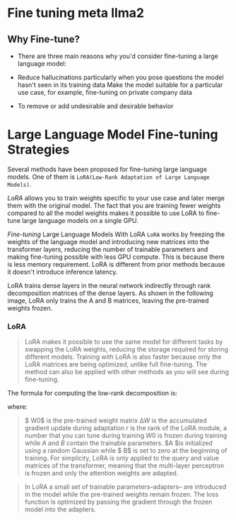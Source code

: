 # Fine tuning meta llma2
## Why Fine-tune?
* There are three main reasons why you'd consider fine-tuning a large language model:

* Reduce hallucinations particularly when you pose questions the model hasn't seen in its training data
Make the model suitable for a particular use case, for example, fine-tuning on private company data
* To remove or add undesirable and desirable behavior
 # Large Language Model Fine-tuning Strategies
Several methods have been proposed for fine-tuning large language models. One of them is `LoRA(Low-Rank Adaptation of Large Language Models)`.

_LoRA_ allows you to train weights specific to your use case and later merge them with the original model. The fact that you are training fewer weights compared to all the model weights makes it possible to use LoRA to fine-tune large language models on a single GPU.

_Fine-tuning_ Large Language Models With LoRA
`LoRA` works by freezing the weights of the language model and introducing new matrices into the transformer layers, reducing the number of trainable parameters and making fine-tuning possible with less GPU compute. This is because there is less memory requirement. LoRA is different from prior methods because it doesn't introduce inference latency.

LoRA trains dense layers in the neural network indirectly through rank decomposition matrices of the dense layers. As shown in the following image, LoRA only trains the A and B matrices, leaving the pre-trained weights frozen.


### LoRA
> LoRA makes it possible to use the same model for different tasks by swapping the LoRA weights, reducing the storage required for storing different models. Training with LoRA is also faster because only the LoRA matrices are being optimized, unlike full fine-tuning. The method can also be applied with other methods as you will see during fine-tuning.

The formula for computing the low-rank decomposition is:


where:
> $ W0$ is the pre-trained weight matrix
 $∆W$ is the accumulated gradient update during adaptation
 $r$ is the rank of the LoRA module, a number that you can tune during training
$W0$ is frozen during training while $A$ and $B$ contain the trainable parameters. $A $is initialized using a random Gaussian while $ B$ is set to zero at the beginning of training. For simplicity, LoRA is only applied to the query and value matrices of the transformer, meaning that the multi-layer perceptron is frozen and only the attention weights are adapted.

> In LoRA a small set of trainable parameters–adapters– are introduced in the model while the pre-trained weights remain frozen. The loss function is optimized by passing the gradient through the frozen model into the adapters.

